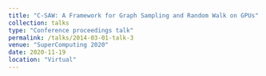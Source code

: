 ```yaml
---
title: "C-SAW: A Framework for Graph Sampling and Random Walk on GPUs"
collection: talks
type: "Conference proceedings talk"
permalink: /talks/2014-03-01-talk-3
venue: "SuperComputing 2020"
date: 2020-11-19
location: "Virtual"
---
```

